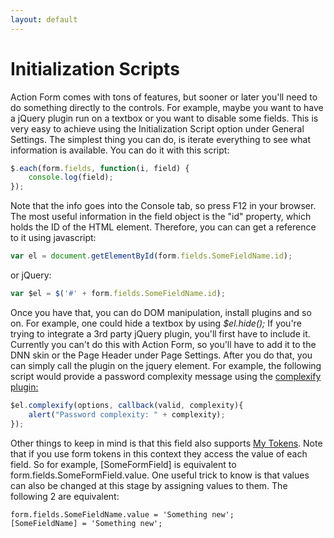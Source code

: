 ```yaml
---
layout: default
---
```


# Initialization Scripts

Action Form comes with tons of features, but sooner or later you'll need to do something directly to the controls. For example, maybe you want to have a jQuery plugin run on a textbox or you want to disable some fields. This is very easy to achieve using the Initialization Script option under General Settings. The simplest thing you can do, is iterate everything to see what information is available. You can do it with this script:

```js
$.each(form.fields, function(i, field) {
    console.log(field);
});
```

Note that the info goes into the Console tab, so press F12 in your browser. The most useful information in the field object is the "id" property, which holds the ID of the HTML element. Therefore, you can can get a reference to it using javascript:

```js
var el = document.getElementById(form.fields.SomeFieldName.id);
```

or jQuery:

```js
var $el = $('#' + form.fields.SomeFieldName.id);
```

Once you have that, you can do DOM manipulation, install plugins and so on. For example, one could hide a textbox by using *$el.hide();* If you're trying to integrate a 3rd party jQuery plugin, you'll first have to include it. Currently you can't do this with Action Form, so you'll have to add it to the DNN skin or the Page Header under Page Settings. After you do that, you can simply call the plugin on the jquery element. For example, the following script would provide a password complexity message using the <a href="http://danpalmer.me/jquery-complexify/">complexify plugin:</a>

```js
$el.complexify(options, callback(valid, complexity){
    alert("Password complexity: " + complexity);
});
```

Other things to keep in mind is that this field also supports <a href="/my-tokens/index.html">My Tokens</a>. Note that if you use form tokens in this context they access the value of each field. So for example, [SomeFormField] is equivalent to form.fields.SomeFormField.value. One useful trick to know is that values can also be changed at this stage by assigning values to them. The following 2 are equivalent:

```code
form.fields.SomeFieldName.value = 'Something new';
[SomeFieldName] = 'Something new';
```
